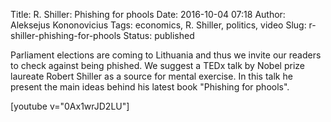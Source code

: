 Title: R. Shiller: Phishing for phools
Date: 2016-10-04 07:18
Author: Aleksejus Kononovicius
Tags: economics, R. Shiller, politics, video
Slug: r-shiller-phishing-for-phools
Status: published

Parliament elections
are coming to Lithuania and thus we invite our readers to check against
being phished. We suggest a TEDx talk by Nobel prize laureate Robert
Shiller as a source for mental exercise. In this talk he present the
main ideas behind his latest book "Phishing for phools".

[youtube v="0Ax1wrJD2LU"]
